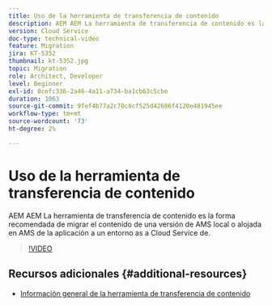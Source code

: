 ```yaml
---
title: Uso de la herramienta de transferencia de contenido
description: AEM AEM La herramienta de transferencia de contenido es la forma recomendada de migrar el contenido de una versión de AMS local o alojada en AMS de la aplicación a un entorno as a Cloud Service de.
version: Cloud Service
doc-type: technical-video
feature: Migration
jira: KT-5352
thumbnail: kt-5352.jpg
topic: Migration
role: Architect, Developer
level: Beginner
exl-id: 0cefc336-2a46-4a11-a734-ba1cb63c5cbe
duration: 1063
source-git-commit: 9fef4b77a2c70c8cf525d42686f4120e481945ee
workflow-type: tm+mt
source-wordcount: '73'
ht-degree: 2%

---
```


# Uso de la herramienta de transferencia de contenido

AEM AEM La herramienta de transferencia de contenido es la forma recomendada de migrar el contenido de una versión de AMS local o alojada en AMS de la aplicación a un entorno as a Cloud Service de.

>[!VIDEO](https://video.tv.adobe.com/v/35460?quality=12&learn=on)

## Recursos adicionales {#additional-resources}

* [Información general de la herramienta de transferencia de contenido](https://experienceleague.adobe.com/docs/experience-manager-cloud-service/moving/cloud-migration/content-transfer-tool/overview-content-transfer-tool.html)
